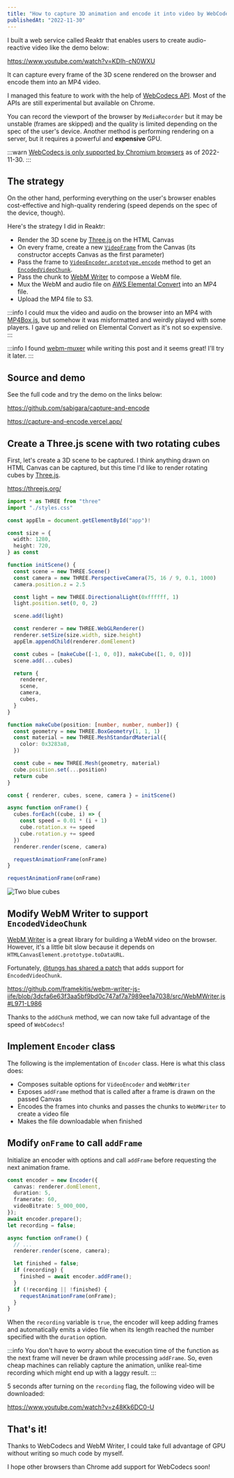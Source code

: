 ```yaml
---
title: "How to capture 3D animation and encode it into video by WebCodecs"
publishedAt: "2022-11-30"
---
```


I built a web service called Reaktr that enables users to create audio-reactive video like the demo below:

https://www.youtube.com/watch?v=KDIh-cN0WXU

It can capture every frame of the 3D scene rendered on the browser and encode them into an MP4 video.

I managed this feature to work with the help of [WebCodecs API](https://developer.mozilla.org/en-US/docs/Web/API/WebCodecs_API). Most of the APIs are still experimental but available on Chrome.

You can record the viewport of the browser by `MediaRecorder` but it may be unstable (frames are skipped) and the quality is limited depending on the spec of the user's device. Another method is performing rendering on a server, but it requires a powerful and **expensive** GPU.

:::warn
[WebCodecs is only supported by Chromium browsers](https://caniuse.com/?search=webcodecs) as of 2022-11-30.
:::

## The strategy

On the other hand, performing everything on the user's browser enables cost-effective and high-quality rendering (speed depends on the spec of the device, though).

Here's the strategy I did in Reaktr:

- Render the 3D scene by [Three.js](https://threejs.org/) on the HTML Canvas
- On every frame, create a new [`VideoFrame`](https://developer.mozilla.org/en-US/docs/Web/API/VideoFrame) from the Canvas (its constructor accepts Canvas as the first parameter)
- Pass the frame to [`VideoEncoder.prototype.encode`](https://developer.mozilla.org/en-US/docs/Web/API/VideoEncoder/encode) method to get an [`EncodedVideoChunk`](https://developer.mozilla.org/en-US/docs/Web/API/EncodedVideoChunk).
- Pass the chunk to [WebM Writer](https://github.com/thenickdude/webm-writer-js) to compose a WebM file.
- Mux the WebM and audio file on [AWS Elemental Convert](https://aws.amazon.com/jp/mediaconvert/) into an MP4 file.
- Upload the MP4 file to S3.

:::info
I could mux the video and audio on the browser into an MP4 with [MP4Box.js](https://github.com/gpac/mp4box.js), but somehow it was misformatted and weirdly played with some players. I gave up and relied on Elemental Convert as it's not so expensive.
:::

:::info
I found [webm-muxer](https://github.com/Vanilagy/webm-muxer) while writing this post and it seems great! I'll try it later.
:::

## Source and demo

See the full code and try the demo on the links below:

https://github.com/sabigara/capture-and-encode

https://capture-and-encode.vercel.app/

## Create a Three.js scene with two rotating cubes

First, let's create a 3D scene to be captured. I think anything drawn on HTML Canvas can be captured, but this time I'd like to render rotating cubes by [Three.js](https://threejs.org/).

https://threejs.org/

```ts:main.ts
import * as THREE from "three"
import "./styles.css"

const appElm = document.getElementById("app")!

const size = {
  width: 1280,
  height: 720,
} as const

function initScene() {
  const scene = new THREE.Scene()
  const camera = new THREE.PerspectiveCamera(75, 16 / 9, 0.1, 1000)
  camera.position.z = 2.5

  const light = new THREE.DirectionalLight(0xffffff, 1)
  light.position.set(0, 0, 2)

  scene.add(light)

  const renderer = new THREE.WebGLRenderer()
  renderer.setSize(size.width, size.height)
  appElm.appendChild(renderer.domElement)

  const cubes = [makeCube([-1, 0, 0]), makeCube([1, 0, 0])]
  scene.add(...cubes)

  return {
    renderer,
    scene,
    camera,
    cubes,
  }
}

function makeCube(position: [number, number, number]) {
  const geometry = new THREE.BoxGeometry(1, 1, 1)
  const material = new THREE.MeshStandardMaterial({
    color: 0x3283a8,
  })

  const cube = new THREE.Mesh(geometry, material)
  cube.position.set(...position)
  return cube
}

const { renderer, cubes, scene, camera } = initScene()

async function onFrame() {
  cubes.forEach((cube, i) => {
    const speed = 0.01 * (i + 1)
    cube.rotation.x += speed
    cube.rotation.y += speed
  })
  renderer.render(scene, camera)

  requestAnimationFrame(onFrame)
}

requestAnimationFrame(onFrame)
```

![Two blue cubes](/images/posts/two-cubes.png)

## Modify WebM Writer to support `EncodedVideoChunk`

[WebM Writer](https://github.com/thenickdude/webm-writer-js) is a great library for building a WebM video on the browser. However, it's a little bit slow because it depends on `HTMLCanvasElement.prototype.toDataURL`.

Fortunately, [@tungs has shared a patch](https://github.com/thenickdude/webm-writer-js/issues/43#issue-1165996483) that adds support for `EncodedVideoChunk`.

https://github.com/framekitjs/webm-writer-js-iife/blob/3dcfa6e63f3aa5bf9bd0c747af7a7989ee1a7038/src/WebMWriter.js#L971-L986

Thanks to the `addChunk` method, we can now take full advantage of the speed of `WebCodecs`!

## Implement `Encoder` class

The following is the implementation of `Encoder` class.
Here is what this class does:

- Composes suitable options for `VideoEncoder` and `WebMWriter`
- Exposes `addFrame` method that is called after a frame is drawn on the passed Canvas
- Encodes the frames into chunks and passes the chunks to `WebMWriter` to create a video file
- Makes the file downloadable when finished

## Modify `onFrame` to call `addFrame`

Initialize an encoder with options and call `addFrame` before requesting the next animation frame.

```ts
const encoder = new Encoder({
  canvas: renderer.domElement,
  duration: 5,
  framerate: 60,
  videoBitrate: 5_000_000,
});
await encoder.prepare();
let recording = false;

async function onFrame() {
  // ...
  renderer.render(scene, camera);

  let finished = false;
  if (recording) {
    finished = await encoder.addFrame();
  }
  if (!recording || !finished) {
    requestAnimationFrame(onFrame);
  }
}
```

When the `recording` variable is `true`, the encoder will keep adding frames and automatically emits a video file when its length reached the number specified with the `duration` option.

:::info
You don't have to worry about the execution time of the function as the next frame will never be drawn while processing `addFrame`. So, even cheap machines can reliably capture the animation, unlike real-time recording which might end up with a laggy result.
:::

5 seconds after turning on the `recording` flag, the following video will be downloaded:

https://www.youtube.com/watch?v=z48Kk6DC0-U

## That's it!

Thanks to WebCodecs and WebM Writer, I could take full advantage of GPU without writing so much code by myself.

I hope other browsers than Chrome add support for WebCodecs soon!
